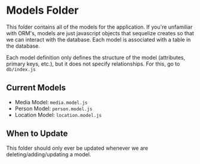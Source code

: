 # Models Folder
This folder contains all of the models for the application. If you're unfamiliar with ORM's, models are just javascript objects that sequelize creates so that we can interact with the database. Each model is associated with a table in the database.

Each model definition only defines the structure of the model (attributes, primary keys, etc.), but it does not specify relationships. For this, go to `db/index.js`

## Current Models
* Media Model: `media.model.js`
* Person Model: `person.model.js`
* Location Model: `location.model.js`


## When to Update
This folder should only ever be updated whenever we are deleting/adding/updating a model.
